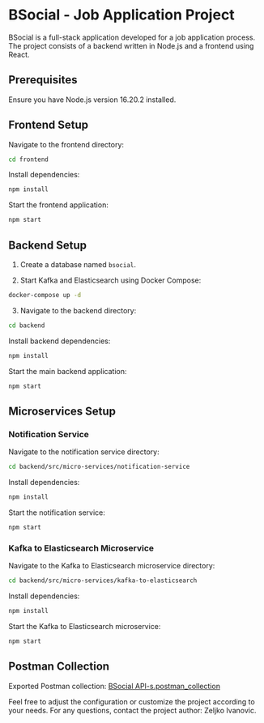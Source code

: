 # BSocial - Job Application Project

BSocial is a full-stack application developed for a job application process. The project consists of a backend written in Node.js and a frontend using React.

## Prerequisites

Ensure you have Node.js version 16.20.2 installed.

## Frontend Setup

Navigate to the frontend directory:

```bash
cd frontend
```

Install dependencies:

```bash
npm install
```

Start the frontend application:

```bash
npm start
```

## Backend Setup

1. Create a database named `bsocial`.

2. Start Kafka and Elasticsearch using Docker Compose:

```bash
docker-compose up -d
```

3. Navigate to the backend directory:

```bash
cd backend
```

Install backend dependencies:

```bash
npm install
```

Start the main backend application:

```bash
npm start
```

## Microservices Setup

### Notification Service

Navigate to the notification service directory:

```bash
cd backend/src/micro-services/notification-service
```

Install dependencies:

```bash
npm install
```

Start the notification service:

```bash
npm start
```

### Kafka to Elasticsearch Microservice

Navigate to the Kafka to Elasticsearch microservice directory:

```bash
cd backend/src/micro-services/kafka-to-elasticsearch
```

Install dependencies:

```bash
npm install
```

Start the Kafka to Elasticsearch microservice:

```bash
npm start
```

## Postman Collection

Exported Postman collection: [BSocial API-s.postman_collection](path/to/BSocial%20API-s.postman_collection.json)

Feel free to adjust the configuration or customize the project according to your needs. For any questions, contact the project author: Zeljko Ivanovic.
